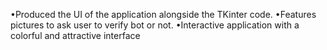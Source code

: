 •Produced the UI of the application alongside the TKinter code.
•Features pictures to ask user to verify bot or not.
•Interactive application with a colorful and attractive interface
